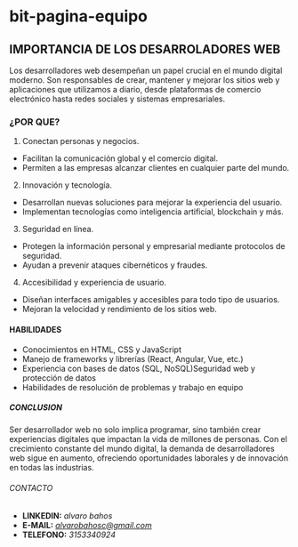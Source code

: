 # bit-pagina-equipo

## IMPORTANCIA DE LOS DESARROLADORES WEB

Los desarrolladores web desempeñan un papel crucial en el mundo digital moderno. Son responsables de crear, mantener y mejorar los sitios web y aplicaciones que utilizamos a diario, desde plataformas de comercio electrónico hasta redes sociales y sistemas empresariales.

### ¿POR QUE?

1. Conectan personas y negocios.

- Facilitan la comunicación global y el comercio digital.
- Permiten a las empresas alcanzar clientes en cualquier parte del mundo.

2. Innovación y tecnología.

- Desarrollan nuevas soluciones para mejorar la experiencia del usuario.
- Implementan tecnologías como inteligencia artificial, blockchain y más.

3. Seguridad en línea.

- Protegen la información personal y empresarial mediante protocolos de seguridad.
- Ayudan a prevenir ataques cibernéticos y fraudes.

4. Accesibilidad y experiencia de usuario.

- Diseñan interfaces amigables y accesibles para todo tipo de usuarios.
- Mejoran la velocidad y rendimiento de los sitios web.

#### HABILIDADES

- Conocimientos en HTML, CSS y JavaScript
- Manejo de frameworks y librerías (React, Angular, Vue, etc.)
- Experiencia con bases de datos (SQL, NoSQL)Seguridad web y protección de datos
- Habilidades de resolución de problemas y trabajo en equipo

##### CONCLUSION

Ser desarrollador web no solo implica programar, sino también crear experiencias digitales que impactan la vida de millones de personas. Con el crecimiento constante del mundo digital, la demanda de desarrolladores web sigue en aumento, ofreciendo oportunidades laborales y de innovación en todas las industrias.

###### CONTACTO

- **LINKEDIN:** _alvaro bahos_
- **E-MAIL:** *alvarobahosc@gmail.com*
- **TELEFONO:** _3153340924_
